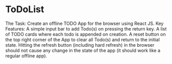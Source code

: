 # ToDoList
The Task:
Create an offline TODO App for the browser using React JS.
Key Features:
A simple input bar to add Todo(s) on pressing the return key.
A list of TODO cards where each todo is appended on creation.
A reset button on the top right corner of the App to clear all Todo(s) and return to the
initial state.
Hitting the refresh button (including hard refresh) in the browser should not cause
any change in the state of the app (it should work like a regular offline app).
